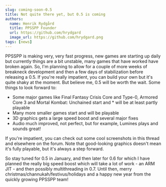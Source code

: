 ```yaml
---
slug: coming-soon-0.5
title: Not quite there yet, but 0.5 is coming
authors:
  name: Henrik Rydgård
  title: PPSSPP Founder
  url: https://github.com/hrydgard
  image_url: https://github.com/hrydgard.png
tags: [news]
---
```


PPSSPP is making very, very fast progress, new games are starting up daily but currently things are a bit unstable, many games that have worked have broken again. So, I'm planning to allow for a couple of more weeks of breakneck development and then a few days of stabilization before releasing a 0.5. If you're really impatient, you can build your own but it's quite shaky at the moment. But believe me, 0.5 will be worth the wait. Some things to look forward to:

* Some major games like Final Fantasy Crisis Core and Type-0, Armored Core 3 and Mortal Kombat: Unchained start and * will be at least partly playable
* Many more smaller games start and will be playable
* 3D graphics gets a large speed boost and several major fixes
* Audio much improved, not perfect, but for example, Lumines plays and sounds great!

If you're impatient, you can check out some cool screenshots in this thread and elsewhere on the forum. Note that good-looking graphics doesn't mean it's fully playable, but it's always a step forward.

So stay tuned for 0.5 in January, and then later for 0.6 for which I have planned the really big speed boost which will take a lot of work - an ARM JIT - and then possibly multithreading in 0.7. Until then, merry christmas/channukah/festivus/holidays and a happy new year from the quickly growing PPSSPP team!
